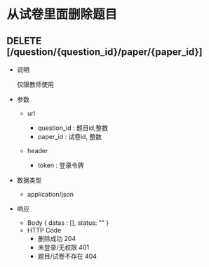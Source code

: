 #  从试卷里面删除题目

## DELETE [/question/{question_id}/paper/{paper_id}]
+ 说明

  仅限教师使用

+ 参数
   + url
     + question_id : 题目id,整数
     + paper_id : 试卷id, 整数

   + header
     + token : 登录令牌

+ 数据类型
  + application/json

+ 响应
  + Body
        {
          datas : [],
          status: ""
        }
  + HTTP Code
    + 删除成功 204
    + 未登录/无权限 401
    + 题目/试卷不存在 404
